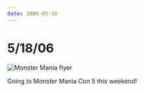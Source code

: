 ```yaml
---
date: 2006-05-18
---
```

# 5/18/06

![Monster Mania flyer](https://i.imgur.com/dCXhD8n.jpg)

Going to Monster Mania Con 5 this weekend!